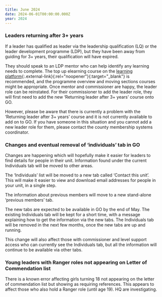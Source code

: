 ```yaml
---
title: June 2024
date: 2024-06-01T00:00:00.000Z
year: 2024
---
```

### Leaders returning after 3+ years

If a leader has qualified as leader via the leadership qualification (LQ) or the leader development programme (LDP), but they have been away from guiding for 3+ years, their qualification will have expired.

They should speak to an LDP mentor who can help identify any learning needs to complete. The top up elearning course on the [learning platform](https://learning.girlguiding.org.uk/login/){:.external-link}{:rel="noopener"}{:target="_blank"} is recommended, and the programme overview and moving sections courses might be appropriate. Once mentor and commissioner are happy, the leader role can be reinstated. For their commissioner to add the leader role, they will first need to add the new ‘Returning leader after 3+ years’ course onto GO.  

However, please be aware that there is currently a problem with the ‘Returning leader after 3+ years’ course and it is not currently available to add on to GO. If you have someone in this situation and you cannot add a new leader role for them, please contact the county membership systems coordinator.

### Changes and eventual removal of ‘individuals’ tab in GO

Changes are happening which will hopefully make it easier for leaders to find details for people in their unit. Information found under the current Individuals tab will be moved to other areas.  

The ‘Individuals’ list will be moved to a new tab called ‘Contact this unit’. This will make it easier to view and download email addresses for people in your unit, in a single step.

The information about previous members will move to a new stand-alone ‘previous members’ tab.

The new tabs are expected to be available in GO by the end of May. The existing Individuals tab will be kept for a short time, with a message explaining how to get the information via the new tabs. The Individuals tab will be removed in the next few months, once the new tabs are up and running.

This change will also affect those with commissioner and level support access who can currently see the Individuals tab, but all the information will continue to be available via other tabs.

### Young leaders with Ranger roles not appearing on Letter of Commendation list

There is a known error affecting girls turning 18 not appearing on the letter of commendation list but showing as requiring references. This appears to affect those who also hold a Ranger role (until age 19). HQ are investigating.
